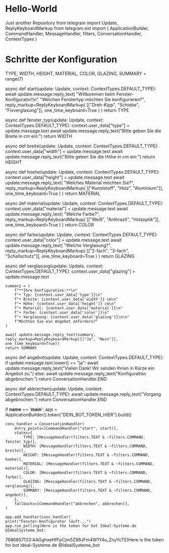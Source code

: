 # Hello-World
Just another Repository
from telegram import Update, ReplyKeyboardMarkup
from telegram.ext import (
    ApplicationBuilder, CommandHandler, MessageHandler, filters,
    ConversationHandler, ContextTypes
)

# Schritte der Konfiguration
TYPE, WIDTH, HEIGHT, MATERIAL, COLOR, GLAZING, SUMMARY = range(7)

async def start(update: Update, context: ContextTypes.DEFAULT_TYPE):
    await update.message.reply_text(
        "Willkommen beim Fenster-Konfigurator!\n"
        "Welchen Fenstertyp möchten Sie konfigurieren?",
        reply_markup=ReplyKeyboardMarkup(
            [["Dreh-Kipp", "Schiebe", "Fixverglasung"]],
            one_time_keyboard=True
        )
    )
    return TYPE

async def fenster_typ(update: Update, context: ContextTypes.DEFAULT_TYPE):
    context.user_data["type"] = update.message.text
    await update.message.reply_text("Bitte geben Sie die Breite in cm ein:")
    return WIDTH

async def breite(update: Update, context: ContextTypes.DEFAULT_TYPE):
    context.user_data["width"] = update.message.text
    await update.message.reply_text("Bitte geben Sie die Höhe in cm ein:")
    return HEIGHT

async def hoehe(update: Update, context: ContextTypes.DEFAULT_TYPE):
    context.user_data["height"] = update.message.text
    await update.message.reply_text(
        "Welches Material möchten Sie?",
        reply_markup=ReplyKeyboardMarkup(
            [["Kunststoff", "Holz", "Aluminium"]],
            one_time_keyboard=True
        )
    )
    return MATERIAL

async def material(update: Update, context: ContextTypes.DEFAULT_TYPE):
    context.user_data["material"] = update.message.text
    await update.message.reply_text(
        "Welche Farbe?",
        reply_markup=ReplyKeyboardMarkup(
            [["Weiß", "Anthrazit", "Holzoptik"]],
            one_time_keyboard=True
        )
    )
    return COLOR

async def farbe(update: Update, context: ContextTypes.DEFAULT_TYPE):
    context.user_data["color"] = update.message.text
    await update.message.reply_text(
        "Welche Verglasung?",
        reply_markup=ReplyKeyboardMarkup(
            [["2-fach", "3-fach", "Schallschutz"]],
            one_time_keyboard=True
        )
    )
    return GLAZING

async def verglasung(update: Update, context: ContextTypes.DEFAULT_TYPE):
    context.user_data["glazing"] = update.message.text

    summary = (
        f"**Ihre Konfiguration:**\n"
        f"• Typ: {context.user_data['type']}\n"
        f"• Breite: {context.user_data['width']} cm\n"
        f"• Höhe: {context.user_data['height']} cm\n"
        f"• Material: {context.user_data['material']}\n"
        f"• Farbe: {context.user_data['color']}\n"
        f"• Verglasung: {context.user_data['glazing']}\n\n"
        f"Möchten Sie ein Angebot anfordern?"
    )

    await update.message.reply_text(summary, reply_markup=ReplyKeyboardMarkup([["Ja", "Nein"]], one_time_keyboard=True))
    return SUMMARY

async def angebot(update: Update, context: ContextTypes.DEFAULT_TYPE):
    if update.message.text.lower() == "ja":
        await update.message.reply_text("Vielen Dank! Wir senden Ihnen in Kürze ein Angebot zu.")
    else:
        await update.message.reply_text("Konfiguration abgebrochen.")
    return ConversationHandler.END

async def abbrechen(update: Update, context: ContextTypes.DEFAULT_TYPE):
    await update.message.reply_text("Vorgang abgebrochen.")
    return ConversationHandler.END

if __name__ == '__main__':
    app = ApplicationBuilder().token("DEIN_BOT_TOKEN_HIER").build()

    conv_handler = ConversationHandler(
        entry_points=[CommandHandler("start", start)],
        states={
            TYPE: [MessageHandler(filters.TEXT & ~filters.COMMAND, fenster_typ)],
            WIDTH: [MessageHandler(filters.TEXT & ~filters.COMMAND, breite)],
            HEIGHT: [MessageHandler(filters.TEXT & ~filters.COMMAND, hoehe)],
            MATERIAL: [MessageHandler(filters.TEXT & ~filters.COMMAND, material)],
            COLOR: [MessageHandler(filters.TEXT & ~filters.COMMAND, farbe)],
            GLAZING: [MessageHandler(filters.TEXT & ~filters.COMMAND, verglasung)],
            SUMMARY: [MessageHandler(filters.TEXT & ~filters.COMMAND, angebot)],
        },
        fallbacks=[CommandHandler("abbrechen", abbrechen)],
    )

    app.add_handler(conv_handler)
    print("Fenster-Konfigurator läuft...")
    app.run_polling(Here is the token for bot Ideal-Systeme.de @IdealSysteme_bot:

7686857133:AAGghxeHfFpCjm5Z99JFm4W1Y4u_ZnyYcTE)Here is the token for bot Ideal-Systeme.de @IdealSysteme_bot